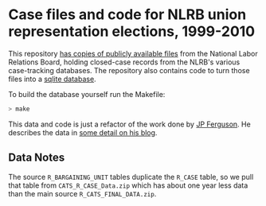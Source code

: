 # Case files and code for NLRB union representation elections, 1999-2010

This repository [has copies of publicly available files](./raw) from the National Labor Relations Board, holding closed-case records from the NLRB's various case-tracking databases. The repository also contains code to turn those files into a [sqlite database](https://labordata.github.io/nlrb-cats/nlrb.sqlite.zip).

To build the database yourself run the Makefile:

```bash
> make
```

This data and code is just a refactor of the work done by [JP Ferguson](https://github.com/jpfergongithub/nlrb-cats). He describes the data in [some detail on his blog](http://jpferguson.net/project/nlrb_rcase/).

## Data Notes
The source `R_BARGAINING_UNIT` tables duplicate the `R_CASE` table, so we pull
that table from `CATS_R_CASE_Data.zip` which has about one year less data than the main source `R_CATS_FINAL_DATA.zip`.
